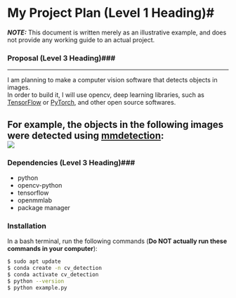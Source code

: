 # My Project Plan (Level 1 Heading)#

***NOTE:*** This document is written merely as an illustrative example, and does not provide any working guide to an actual project.

### Proposal (Level 3 Heading)###
---
I am planning to make a computer vision software that detects objects in images.  
In order to build it, I will use opencv, deep learning libraries, such as [TensorFlow](https://www.tensorflow.org/) or [PyTorch](https://pytorch.org/), and other open source softwares.


For example, the objects in the following images were detected using [mmdetection](https://github.com/open-mmlab/mmdetection):  
![](https://user-images.githubusercontent.com/12907710/137271636-56ba1cd2-b110-4812-8221-b4c120320aa9.png)  
---

### Dependencies (Level 3 Heading)###
- python
- opencv-python
- tensorflow
- openmmlab
- package manager

### Installation ###
In a bash terminal, run the following commands (**Do NOT actually run these commands in your computer**):   
```sh
$ sudo apt update
$ conda create -n cv_detection
$ conda activate cv_detection
$ python --version
$ python example.py
```
